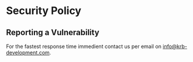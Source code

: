 # Security Policy

## Reporting a Vulnerability

For the fastest response time immedient contact us per email on info@krb-development.com.
